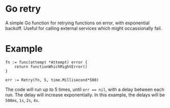 # Go retry
A simple Go function for retrying functions on error, with exponential backoff. Useful for calling external services which might occassionally fail.

Example
===========

    fn := func(attempt *Attempt) error {
        return functionWhichMightError()
    }

    err := Retry(fn, 5, time.Millisecond*500)

The code will run up to 5 times, until `err == nil`, with a delay between each run. The delay will increase exponentially. In this example, the delays will be `500ms`, `1s`, `2s`, `4s`.
